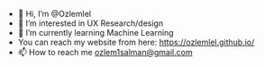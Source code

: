 - 👋 Hi, I’m @Ozlemlel
- 👀 I’m interested in UX Research/design
- 🌱 I’m currently learning Machine Learning
-    You can reach my website from here: https://ozlemlel.github.io/ 
- 📫 How to reach me ozlem1salman@gmail.com

<!---
Ozlemlel/Ozlemlel is a ✨ special ✨ repository because its `README.md` (this file) appears on your GitHub profile.
You can click the Preview link to take a look at your changes.
--->
